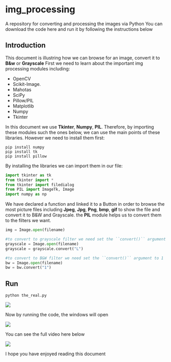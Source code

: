 # img_processing
A repository for converting and processing the images via Python
You can download the code here and run it by following the instructions below

## Introduction
This document is illustring how we can browse for an image, convert it to <b>B&w</b> or <b>Grayscale</b>
First we need to learn about the important img processing modules including:
  <ul>
    <li>OpenCV</li>
    <li>Scikit-Image.</li>
    <li>Mahotas</li>
    <li>SciPy</li>
    <li>Pillow/PIL</li>
    <li>Matplotlib</li>
    <li>Numpy</li>
    <li>Tkinter</li>
  </ul>  
In this document we use <b>Tkinter</b>, <b>Numpy</b>, <b>PIL</b>. Therefore, by importing these modules such the ones below, we can use the main points of these libraries.
However we need to install them first:

```
pip install numpy
pip install tk
pip install pillow
```

By installing the libraries we can import them in our file:
```python
import tkinter as tk
from tkinter import *
from tkinter import filedialog
from PIL import ImageTk, Image
import numpy as np

```
We have declared a function and linked it to a Button in order to browse the most picture files including <b>Jpeg</b>,
<b>Jpg</b>, <b>Png</b>, <b>bmp</b>, <b>gif</b> to show the file and convert it to B&W and Grayscale. the <b>PIL</b> module helps us to convert them to the filters we want.

```python
img = Image.open(filename)

#to convert to grayscale filter we need set the ``convert()`` argument to L
grayscale = Image.open(filename)
grayscale = grayscale.convert("L")

#to convert to B&W filter we need set the ``convert()`` argument to 1
bw = Image.open(filename)
bw = bw.convert("1")
```



## Run 
```
python the_real.py
```
<img src="https://hounaar.com/github/img_processing/1.jpg">

Now by running the code, the windows will open


<img src="https://hounaar.com/github/img_processing/2.jpg">

You can see the full video here below

![](https://hounaar.com/github/img_processing/main.gif) 



I hope you have enjoyed reading this document

